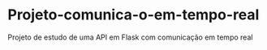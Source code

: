 # Projeto-comunica-o-em-tempo-real
Projeto de estudo de uma API em Flask com comunicação em tempo real
